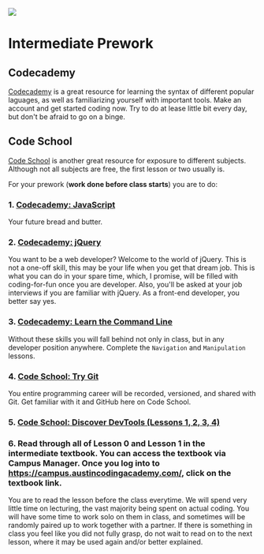 ![](http://static1.squarespace.com/static/538f3fcde4b05c5fecc7a40e/t/538f48a4e4b00d94e8c253b3/1453396632576/?format=400w)
# Intermediate Prework

## Codecademy
[Codecademy](https://www.codecademy.com/) is a great resource for learning the syntax of different popular laguages, as well as familiarizing yourself with important tools. Make an account and get started coding now. Try to do at lease little bit every day, but don't be afraid to go on a binge.

## Code School
[Code School](https://www.codeschool.com/) is another great resource for exposure to different subjects. Although not all subjects are free, the first lesson or two usually is.

For your prework (**work done before class starts**) you are to do:

### 1. [Codecademy: JavaScript](https://www.codecademy.com/tracks/javascript)
Your future bread and butter.

### 2. [Codecademy: jQuery](https://www.codecademy.com/tracks/jquery)
You want to be a web developer? Welcome to the world of jQuery. This is not a one-off skill, this may be your life when you get that dream job. This is what you can do in your spare time, which, I promise, will be filled with coding-for-fun once you are developer. Also, you'll be asked at your job interviews if you are familiar with jQuery. As a front-end developer, you better say yes.

### 3. [Codecademy: Learn the Command Line](https://www.codecademy.com/courses/learn-the-command-line)
Without these skills you will fall behind not only in class, but in any developer position anywhere. Complete the
`Navigation` and `Manipulation` lessons.

### 4. [Code School: Try Git](https://try.github.io)
You entire programming career will be recorded, versioned, and shared with Git. Get familiar with it and GitHub here on Code School.

### 5. [Code School: Discover DevTools (Lessons 1, 2, 3, 4)](https://www.codeschool.com/courses/discover-devtools)

### 6. Read through all of Lesson 0 and Lesson 1 in the intermediate textbook. You can access the textbook via Campus Manager. Once you log into to https://campus.austincodingacademy.com/, click on the textbook link.

You are to read the lesson before the class everytime. We will spend very little time on lecturing, the vast majority being spent on actual coding. You will have some time to work solo on them in class, and sometimes will be randomly paired up to work together with a partner. If there is something in class you feel like you did not fully grasp, do not wait to read on to the next lesson, where it may be used again and/or better explained.
